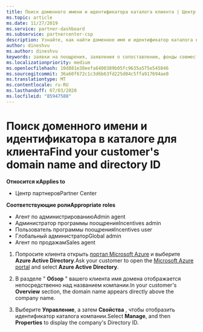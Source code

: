 ```yaml
---
title: Поиск доменного имени и идентификатора каталога клиента | Центр партнеров
ms.topic: article
ms.date: 11/27/2019
ms.service: partner-dashboard
ms.subservice: partnercenter-csp
description: Узнайте, как найти доменное имя и идентификатор каталога клиента при отправке утверждения.
author: dineshvu
ms.author: dineshvu
keywords: заявки на поощрения, заявления о сопоставлении, фонды совместных операций, OSA, ISV, прибыль, имя домена, идентификатор каталога
ms.localizationpriority: medium
ms.openlocfilehash: 10d881e38eefa6400389b05fc9635a575e545846
ms.sourcegitcommit: 36a60f672c1c3d6b63fd225d04c5ffa917694ae0
ms.translationtype: MT
ms.contentlocale: ru-RU
ms.lasthandoff: 07/03/2020
ms.locfileid: "85947588"
---
```

# <a name="find-your-customers-domain-name-and-directory-id"></a><span data-ttu-id="417a5-104">Поиск доменного имени и идентификатора в каталоге для клиента</span><span class="sxs-lookup"><span data-stu-id="417a5-104">Find your customer's domain name and directory ID</span></span>

<span data-ttu-id="417a5-105">**Относится к**</span><span class="sxs-lookup"><span data-stu-id="417a5-105">**Applies to**</span></span>

- <span data-ttu-id="417a5-106">Центр партнеров</span><span class="sxs-lookup"><span data-stu-id="417a5-106">Partner Center</span></span>

<span data-ttu-id="417a5-107">**Соответствующие роли**</span><span class="sxs-lookup"><span data-stu-id="417a5-107">**Appropriate roles**</span></span>

- <span data-ttu-id="417a5-108">Агент по администрированию</span><span class="sxs-lookup"><span data-stu-id="417a5-108">Admin agent</span></span>
- <span data-ttu-id="417a5-109">Администратор программы поощрения</span><span class="sxs-lookup"><span data-stu-id="417a5-109">Incentives admin</span></span>
- <span data-ttu-id="417a5-110">Пользователь программы поощрения</span><span class="sxs-lookup"><span data-stu-id="417a5-110">Incentives user</span></span>
- <span data-ttu-id="417a5-111">Глобальный администратор</span><span class="sxs-lookup"><span data-stu-id="417a5-111">Global admin</span></span>
- <span data-ttu-id="417a5-112">Агент по продажам</span><span class="sxs-lookup"><span data-stu-id="417a5-112">Sales agent</span></span>

1.  <span data-ttu-id="417a5-113">Попросите клиента открыть [портал Microsoft Azure](https://ms.portal.azure.com/#home) и выберите **Azure Active Directory**.</span><span class="sxs-lookup"><span data-stu-id="417a5-113">Ask your customer to open the [Microsoft Azure portal](https://ms.portal.azure.com/#home) and select **Azure Active Directory**.</span></span> 

2.  <span data-ttu-id="417a5-114">В разделе " **Обзор** " вашего клиента имя домена отображается непосредственно над названием компании.</span><span class="sxs-lookup"><span data-stu-id="417a5-114">In your customer's **Overview** section, the domain name appears directly above the company name.</span></span>  

3.  <span data-ttu-id="417a5-115">Выберите **Управление**, а затем **Свойства** , чтобы отобразить идентификатор каталога компании.</span><span class="sxs-lookup"><span data-stu-id="417a5-115">Select **Manage**, and then **Properties** to display the company's Directory ID.</span></span>

